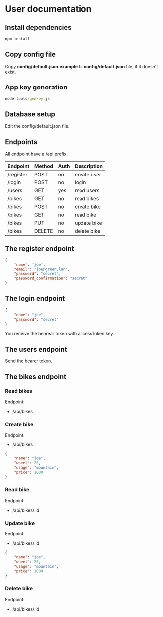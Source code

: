 # User documentation

## Install dependencies

```cmd
npm install
```

## Copy config file

Copy **config/default.json.example** to **config/default.json** file, if it doesn't exist.

## App key generation

```cmd
node tools/genkey.js
```

## Database setup

Edit the config/default.json file.

## Endpoints

All endpoint have a /api prefix.

| Endpoint | Method | Auth | Description |
|-|-|-|-|
| /register | POST  | no |  create user |
| /login    | POST  | no |  login  |
| /users    | GET   | yes |  read users |
| /bikes    | GET   | no |  read bikes |
| /bikes    | POST  | no |  create bike |
| /bikes    | GET   | no |  read bike |
| /bikes    | PUT   | no |  update bike |
| /bikes    | DELETE | no |  delete bike |

## The register endpoint

```json
{
    "name": "joe",
    "email": "joe@green.lan",
    "password": "secret",
    "password_confirmation": "secret"
}
```

## The login endpoint

```json
{
    "name": "joe",
    "password": "secret"
}
```

You receive the bearear token with accessToken key.

## The users endpoint

Send the bearer token.

## The bikes endpoint

### Read bikes

Endpoint:

* /api/bikes

### Create bike

Endpoint:

* /api/bikes

```json
{
    "name": "joe",
    "wheel": 26,
    "usage": "mountain",
    "price": 1000
}
```

### Read bike

Endpoint:

* /api/bikes/:id

### Update bike

Endpoint:

* /api/bikes/:id

```json
{
    "name": "joe",
    "wheel": 26,
    "usage": "mountain",
    "price": 1000
}
```

### Delete bike

Endpoint:

* /api/bikes/:id
